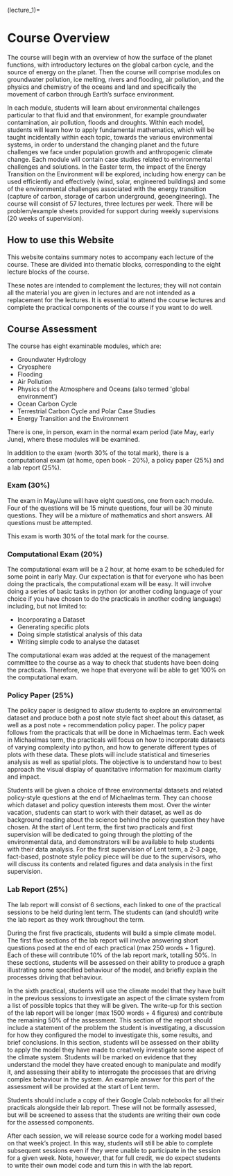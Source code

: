 (lecture_1)=
# Course Overview

The course will begin with an overview of how the surface of the planet functions, with introductory lectures on the global carbon cycle, and the source of energy on the planet.
Then the course will comprise modules on groundwater pollution, ice melting, rivers and flooding, air pollution, and the physics and chemistry of the oceans and land and specifically the movement of carbon through Earth’s surface environment.

In each module, students will learn about environmental challenges particular to that fluid and that environment, for example groundwater contamination, air pollution, floods and droughts.
Within each model, students will learn how to apply fundamental mathematics, which will be taught incidentally within each topic, towards the various environmental systems, in order to understand the changing planet and the future challenges we face under population growth and anthropogenic climate change.
Each module will contain case studies related to environmental challenges and solutions.
In the Easter term, the impact of the Energy Transition on the Environment will be explored, including how energy can be used efficiently and effectively (wind, solar, engineered buildings) and some of the environmental challenges associated with the energy transition (capture of carbon, storage of carbon underground, geoengineering).
The course will consist of 57 lectures, three lectures per week.
There will be problem/example sheets provided for support during weekly supervisions (20 weeks of supervision).

## How to use this Website

This website contains summary notes to accompany each lecture of the course.
These are divided into thematic blocks, corresponding to the eight lecture blocks of the course.

These notes are intended to complement the lectures; they will not contain all the material you are given in lectures and are not intended as a replacement for the lectures.
It is essential to attend the course lectures and complete the practical components of the course if you want to do well.

## Course Assessment

The course has eight examinable modules, which are:

- Groundwater Hydrology
- Cryosphere
- Flooding
- Air Pollution
- Physics of the Atmosphere and Oceans (also termed 'global environment')
- Ocean Carbon Cycle
- Terrestrial Carbon Cycle and Polar Case Studies
- Energy Transition and the Environment

There is one, in person, exam in the normal exam period (late May, early June), where these modules will be examined.

In addition to the exam (worth 30% of the total mark), there is a computational exam (at home, open book - 20%), a policy paper (25%) and a lab report (25%).

### Exam (30%)

The exam in May/June will have eight questions, one from each module.
Four of the questions will be 15 minute questions, four will be 30 minute questions.
They will be a mixture of mathematics and short answers.
All questions must be attempted.

This exam is worth 30% of the total mark for the course.

### Computational Exam (20%)

The computational exam will be a 2 hour, at home exam to be scheduled for some point in early May.
Our expectation is that for everyone who has been doing the practicals, the computational exam will be easy.
It will involve doing a series of basic tasks in python (or another coding language of your choice if you have chosen to do the practicals in another coding language) including, but not limited to:

- Incorporating a Dataset
- Generating specific plots
- Doing simple statistical analysis of this data
- Writing simple code to analyse the dataset

The computational exam was added at the request of the management committee to the course as a way to check that students have been doing the practicals.
Therefore, we hope that everyone will be able to get 100% on the computational exam.

### Policy Paper (25%)

The policy paper is designed to allow students to explore an environmental dataset and produce both a post note style fact sheet about this dataset, as well as a post note + recommendation policy paper.
The policy paper follows from the practicals that will be done in Michaelmas term.
Each week in Michaelmas term, the practicals will focus on how to incorporate datasets of varying complexity into python, and how to generate different types of plots with these data.
These plots will include statistical and timeseries analysis as well as spatial plots.
The objective is to understand how to best approach the visual display of quantitative information for maximum clarity and impact.

Students will be given a choice of three environmental datasets and related policy-style questions at the end of Michaelmas term.
They can choose which dataset and policy question interests them most.
Over the winter vacation, students can start to work with their dataset, as well as do background reading about the science behind the policy question they have chosen.
At the start of Lent term, the first two practicals and first supervision will be dedicated to going through the plotting of the environmental data, and demonstrators will be available to help students with their data analysis.
For the first supervision of Lent term, a 2-3 page, fact-based, postnote style policy piece will be due to the supervisors, who will discuss its contents and related figures and data analysis in the first supervision.

### Lab Report (25%)

The lab report will consist of 6 sections, each linked to one of the practical sessions to be held during lent term.
The students can (and should!) write the lab report as they work throughout the term.

During the first five practicals, students will build a simple climate model.
The first five sections of the lab report will involve answering short questions posed at the end of each practical (max 250 words + 1 figure).
Each of these will contribute 10% of the lab report mark, totalling 50%.
In these sections, students will be assessed on their ability to produce a graph illustrating some specified behaviour of the model, and briefly explain the processes driving that behaviour.

In the sixth practical, students will use the climate model that they have built in the previous sessions to investigate an aspect of the climate system from a list of possible topics that they will be given.
The write-up for this section of the lab report will be longer (max 1500 words + 4 figures) and contribute the remaining 50% of the assessment.
This section of the report should include a statement of the problem the student is investigating, a discussion for how they configured the model to investigate this, some results, and brief conclusions.
In this section, students will be assessed on their ability to apply the model they have made to creatively investigate some aspect of the climate system.
Students will be marked on evidence that they understand the model they have created enough to manipulate and modify it, and assessing their ability to interrogate the processes that are driving complex behaviour in the system.
An example answer for this part of the assessment will be provided at the start of Lent term.

Students should include a copy of their Google Colab notebooks for all their practicals alongside their lab report.
These will not be formally assessed, but will be screened to assess that the students are writing their own code for the assessed components.

After each session, we will release source code for a working model based on that week’s project.
In this way, students will still be able to complete subsequent sessions even if they were unable to participate in the session for a given week.
Note, however, that for full credit, we do expect students to write their own model code and turn this in with the lab report.
